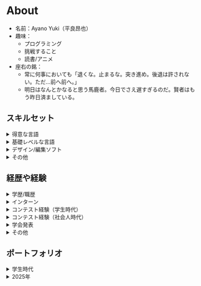 # About
- 名前：Ayano Yuki（平良昂也）
- 趣味：
  - プログラミング
  - 挑戦すること
  - 読書/アニメ
- 座右の銘：
  - 常に何事においても「退くな。止まるな。突き進め。後退は許されない。ただ…前へ前へ。」
  - 明日はなんとかなると思う馬鹿者。今日でさえ遅すぎるのだ。賢者はもう昨日済ましている。

## スキルセット
<details>
<summary>得意な言語</summary>

- Python  
- Vue.js  
- MySQL  
- C  
- C# (Unity)  
- Go  

</details>
<details>
<summary>基礎レベルな言語</summary>

- R  
- Java  

</details>
<details>
<summary>デザイン/編集ソフト</summary>

- Figma  
- AviUtl  
- DaVinci Resolve  

</details>
<details>
<summary>その他</summary>

- Git/GitHub  
- Docker  
- Ubuntu  
- Kali OS  

</details>

## 経歴や経験
<details>
<summary>学歴/職歴</summary>

<h3>学歴</h3>

- 平成30年4月 沖縄工業高等専門学校 機械システム工学科 入学  
- 令和2年4月 沖縄工業高等専門学校 メディア情報工学科 転科  
- 令和5年3月 沖縄工業高等専門学校 メディア情報工学科 卒業  
- 令和5年4月 沖縄工業高等専門学校 創造システム工学専攻 情報工学コース 入学  
- 令和7年3月 沖縄工業高等専門学校 創造システム工学専攻 情報工学コース 卒業  

<h3>職歴</h3>

- 令和7年4月 合同会社DMM.com 入社  

</details>
<details>
<summary>インターン</summary>

- 株式会社ヴィッツ（1週間）
  - LeapMotionを使ってハンドアクションでボットを操作する関数の開発を企画～実装を行った
  - 「積極性に周りの良い所を吸収しようとする姿勢」や「技術力の高さ」を評価された

</details>
<details>
<summary>コンテスト経験（学生時代）</summary>

※覚えている分だけ書いています。

<h3>ハッカソン</h3>

- Civictech Challenge Cup 2021
  - 1次審査通過、ファイナリスト
  - 受賞：AWS賞, Salesforce賞, Goodpatch賞
- Civictech Challenge Cup 2022
  - 1次審査脱落
- 技育CAMP2023
  - 受賞なし
- PLATEAU Hack Challenge 2023 for ルーキー
  - 受賞なし

<h3>CTF</h3>

- KOSENセキュコン CTF 2022
  - チーム：900点、16位
  - 個人：400点
- KOSENセキュコン CTF 2023
  - チーム：1300点、25位
  - 個人：900点、9位
- KOSENセキュコン CTF 2024
  - チーム：1450点、23位
  - 個人：1000点、13位/130名

<h3>その他</h3>

- 第4回高校生ITアプリアイデアコンテスト
  - 1次審査通過、ファイナリスト
  - 佳作（3位）
- 第1回よこはまアイデアチャレンジ
  - 1次審査通過、2次審査通過、ファイナリスト
  - 受賞無
- LSIデザインコンテスト2020
  - 1次審査通過、ファイナリスト
  - ギガファーム賞(Gigafirm Co., LTD AWARD)
- インフラマネジメントテクノロジーコンテスト2023
  - 1次審査通過、ファイナリスト
  - 地域賞
- 第35回高専プロコン奈良大会　競技部門
  - 受賞なし
- 技育展2024
  - 1次審査通過、2次審査脱落
- 技育博2024 vol6
  - 1次審査通過、本選出場
  - 受賞なし
- 2024冬の全国大会：起業家ピッチ
  - 1次審査通過、本選出場
  - 受賞なし

</details>
<details>
<summary>コンテスト経験（社会人時代）</summary>
<h3>ハッカソン</h3>

- 初心者歓迎！3時間ハッカソンイベント（JISOU主催）
  - 受賞：最優秀賞

</details>
<details>
<summary>学会発表</summary>

- 産業応用工学会全国大会2023
  - OpenPLCを用いた三相同期発電機の遠隔実験装置
  - 学生賞受賞
- 産業応用工学会全国大会2024
  - 三相同期発電機の遠隔実験装置用Webアプリの開発
- 電気学会次世代産業システム研究会 Okinawa型サスティナブルシステム（2025/3/14）
  - 小学校のプログラミング教育におけるプログラミング的思考の「分解・抽象化」能力の育成手法・評価手法の検討

</details>
<details>
<summary>その他</summary>

- 技育祭2024【秋】　アンバサダー
  - SNSでの盛り上げ
- 技育祭2025【春】　アンバサダー
  - SNSでの盛り上げ
- 2024年度本学会九州支部「学術奨励賞」受賞
  - 沖縄高専専攻科内で最も情報系の論文執筆・学会参加した人に送られる賞

</details>

## ポートフォリオ
<details>
<summary>学生時代</summary>

- Memory Tree
  - 日記の継続を助けるアプリケーション
  - Vue3, Python, MySQL
- Remote OpenPLC
  - OpenPLC Runtimeで制御しているマイコンを遠隔で制御・監視するアプリケーション
  - Vue3, Python, PLC
- ハーメルン小説更新Gettter
  - 小説投稿サイト「ハーメルン」の作品のダウンロード・更新確認を行うプログラム  
  - Python
- Tello GUI Controller
  - 小型ドローンTelloをGUIで制御するアプリケーション（通常操作、任意色の追跡）
  - Python
- Seek Words Creator
  - 与えられた単語を使ったシークワーズを生成するアプリケーション
  - Vue3, TypeScript, Python
- ScholarShot
  - 高専生の生き抜くすべが学べるインタラクティブゲーム
  - ver1: Processing, 
  - ver2: Python（技育博2024 vol6提出）
- 建物の維持管理ゲーム
  - 怪獣が建物の老朽化を防ぐ(`http://protopedia.net/prototype/3948`)
  - Unity, PLATEAU
- 組み込みチャットアプリ
  - 組み込み機器を経由して行えるチャットアプリ
  - C
- ポートフォリオサイト
  - 学生エンジニアとしての7年間の活動をまとめたもの
  - Astro（Fuwari）, Versel
</details>

<details>
<summary>2025年</summary>

- PokeLove
  - ポケモンと付き合うことを目指すクイズゲーム
  - React, Vite, V0
- CreateQR
  - QRコードを生成するAPIを用いたFlaskアプリ
  - Python
</details>
